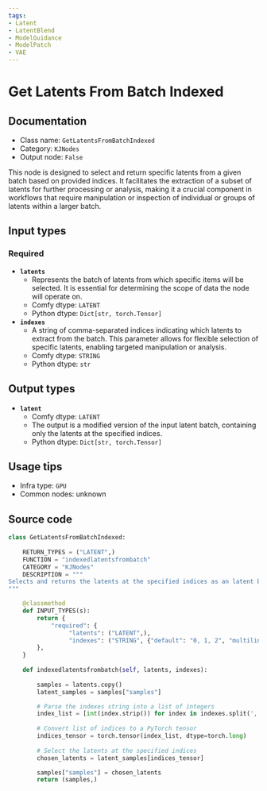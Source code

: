 ```yaml
---
tags:
- Latent
- LatentBlend
- ModelGuidance
- ModelPatch
- VAE
---
```


# Get Latents From Batch Indexed
## Documentation
- Class name: `GetLatentsFromBatchIndexed`
- Category: `KJNodes`
- Output node: `False`

This node is designed to select and return specific latents from a given batch based on provided indices. It facilitates the extraction of a subset of latents for further processing or analysis, making it a crucial component in workflows that require manipulation or inspection of individual or groups of latents within a larger batch.
## Input types
### Required
- **`latents`**
    - Represents the batch of latents from which specific items will be selected. It is essential for determining the scope of data the node will operate on.
    - Comfy dtype: `LATENT`
    - Python dtype: `Dict[str, torch.Tensor]`
- **`indexes`**
    - A string of comma-separated indices indicating which latents to extract from the batch. This parameter allows for flexible selection of specific latents, enabling targeted manipulation or analysis.
    - Comfy dtype: `STRING`
    - Python dtype: `str`
## Output types
- **`latent`**
    - Comfy dtype: `LATENT`
    - The output is a modified version of the input latent batch, containing only the latents at the specified indices.
    - Python dtype: `Dict[str, torch.Tensor]`
## Usage tips
- Infra type: `GPU`
- Common nodes: unknown


## Source code
```python
class GetLatentsFromBatchIndexed:
    
    RETURN_TYPES = ("LATENT",)
    FUNCTION = "indexedlatentsfrombatch"
    CATEGORY = "KJNodes"
    DESCRIPTION = """
Selects and returns the latents at the specified indices as an latent batch.
"""

    @classmethod
    def INPUT_TYPES(s):
        return {
            "required": {
                 "latents": ("LATENT",),
                 "indexes": ("STRING", {"default": "0, 1, 2", "multiline": True}),
        },
    } 
    
    def indexedlatentsfrombatch(self, latents, indexes):
        
        samples = latents.copy()
        latent_samples = samples["samples"] 

        # Parse the indexes string into a list of integers
        index_list = [int(index.strip()) for index in indexes.split(',')]
        
        # Convert list of indices to a PyTorch tensor
        indices_tensor = torch.tensor(index_list, dtype=torch.long)
        
        # Select the latents at the specified indices
        chosen_latents = latent_samples[indices_tensor]

        samples["samples"] = chosen_latents
        return (samples,)

```
